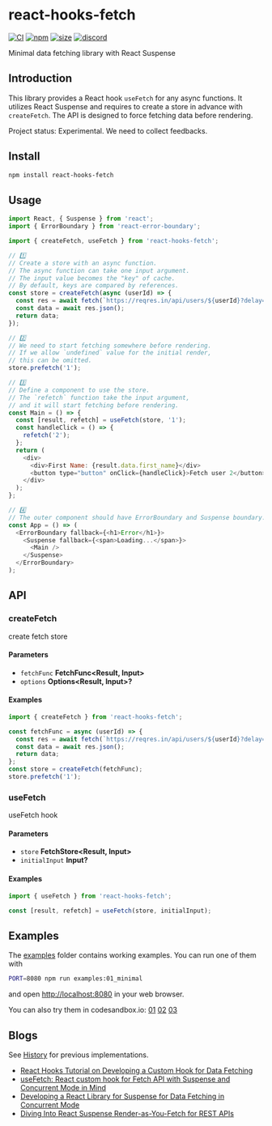 # react-hooks-fetch

[![CI](https://img.shields.io/github/workflow/status/dai-shi/react-hooks-fetch/CI)](https://github.com/dai-shi/react-hooks-fetch/actions?query=workflow%3ACI)
[![npm](https://img.shields.io/npm/v/react-hooks-fetch)](https://www.npmjs.com/package/react-hooks-fetch)
[![size](https://img.shields.io/bundlephobia/minzip/react-hooks-fetch)](https://bundlephobia.com/result?p=react-hooks-fetch)
[![discord](https://img.shields.io/discord/627656437971288081)](https://discord.gg/MrQdmzd)

Minimal data fetching library with React Suspense

## Introduction

This library provides a React hook `useFetch` for any async functions.
It utilizes React Suspense and requires to create
a store in advance with `createFetch`.
The API is designed to force fetching data before rendering.

Project status: Experimental. We need to collect feedbacks.

## Install

```bash
npm install react-hooks-fetch
```

## Usage

```javascript
import React, { Suspense } from 'react';
import { ErrorBoundary } from 'react-error-boundary';

import { createFetch, useFetch } from 'react-hooks-fetch';

// 1️⃣
// Create a store with an async function.
// The async function can take one input argument.
// The input value becomes the "key" of cache.
// By default, keys are compared by references.
const store = createFetch(async (userId) => {
  const res = await fetch(`https://reqres.in/api/users/${userId}?delay=3`);
  const data = await res.json();
  return data;
});

// 2️⃣
// We need to start fetching somewhere before rendering.
// If we allow `undefined` value for the initial render,
// this can be omitted.
store.prefetch('1');

// 3️⃣
// Define a component to use the store.
// The `refetch` function take the input argument,
// and it will start fetching before rendering.
const Main = () => {
  const [result, refetch] = useFetch(store, '1');
  const handleClick = () => {
    refetch('2');
  };
  return (
    <div>
      <div>First Name: {result.data.first_name}</div>
      <button type="button" onClick={handleClick}>Fetch user 2</button>
    </div>
  );
};

// 4️⃣
// The outer component should have ErrorBoundary and Suspense boundary.
const App = () => (
  <ErrorBoundary fallback={<h1>Error</h1>}>
    <Suspense fallback={<span>Loading...</span>}>
      <Main />
    </Suspense>
  </ErrorBoundary>
);
```

## API

<!-- Generated by documentation.js. Update this documentation by updating the source code. -->

### createFetch

create fetch store

#### Parameters

*   `fetchFunc` **FetchFunc\<Result, Input>** 
*   `options` **Options\<Result, Input>?** 

#### Examples

```javascript
import { createFetch } from 'react-hooks-fetch';

const fetchFunc = async (userId) => {
  const res = await fetch(`https://reqres.in/api/users/${userId}?delay=3`));
  const data = await res.json();
  return data;
};
const store = createFetch(fetchFunc);
store.prefetch('1');
```

### useFetch

useFetch hook

#### Parameters

*   `store` **FetchStore\<Result, Input>** 
*   `initialInput` **Input?** 

#### Examples

```javascript
import { useFetch } from 'react-hooks-fetch';

const [result, refetch] = useFetch(store, initialInput);
```

## Examples

The [examples](examples) folder contains working examples.
You can run one of them with

```bash
PORT=8080 npm run examples:01_minimal
```

and open <http://localhost:8080> in your web browser.

You can also try them in codesandbox.io:
[01](https://codesandbox.io/s/github/dai-shi/react-hooks-fetch/tree/main/examples/01\_minimal)
[02](https://codesandbox.io/s/github/dai-shi/react-hooks-fetch/tree/main/examples/02\_typescript)
[03](https://codesandbox.io/s/github/dai-shi/react-hooks-fetch/tree/main/examples/03\_noinit)

## Blogs

See [History](./HISTORY.md) for previous implementations.

*   [React Hooks Tutorial on Developing a Custom Hook for Data Fetching](https://blog.axlight.com/posts/react-hooks-tutorial-on-developing-a-custom-hook-for-data-fetching/)
*   [useFetch: React custom hook for Fetch API with Suspense and Concurrent Mode in Mind](https://blog.axlight.com/posts/usefetch-react-custom-hook-for-fetch-api-with-suspense-and-concurrent-mode-in-mind/)
*   [Developing a React Library for Suspense for Data Fetching in Concurrent Mode](https://blog.axlight.com/posts/developing-a-react-library-for-suspense-for-data-fetching-in-concurrent-mode/)
*   [Diving Into React Suspense Render-as-You-Fetch for REST APIs](https://blog.axlight.com/posts/diving-into-react-suspense-render-as-you-fetch-for-rest-apis/)
